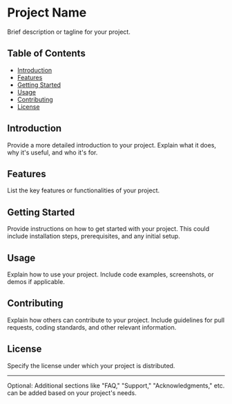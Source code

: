# Project Name

Brief description or tagline for your project.

## Table of Contents

- [Introduction](#introduction)
- [Features](#features)
- [Getting Started](#getting-started)
- [Usage](#usage)
- [Contributing](#contributing)
- [License](#license)

## Introduction

Provide a more detailed introduction to your project. Explain what it does, why it's useful, and who it's for.

## Features

List the key features or functionalities of your project.

## Getting Started

Provide instructions on how to get started with your project. This could include installation steps, prerequisites, and any initial setup.

## Usage

Explain how to use your project. Include code examples, screenshots, or demos if applicable.

## Contributing

Explain how others can contribute to your project. Include guidelines for pull requests, coding standards, and other relevant information.

## License

Specify the license under which your project is distributed.

---

Optional: Additional sections like "FAQ," "Support," "Acknowledgments," etc. can be added based on your project's needs.
